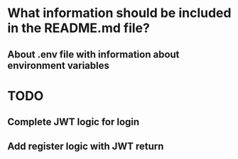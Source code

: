 # What information should be included in the README.md file?

## About .env file with information about environment variables


# TODO

## Complete JWT logic for login
## Add register logic with JWT return